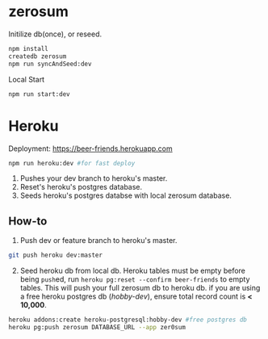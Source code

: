 # zerosum

Initilize db(once), or reseed.

```bash
npm install
createdb zerosum
npm run syncAndSeed:dev
```

Local Start

```
npm run start:dev
```

# Heroku

Deployment: https://beer-friends.herokuapp.com

```bash
npm run heroku:dev #for fast deploy
```

1. Pushes your dev branch to heroku's master.
2. Reset's heroku's postgres database.
3. Seeds heroku's postgres databse with local zerosum database.

## How-to

1.  Push dev or feature branch to heroku's master.

```bash
git push heroku dev:master
```

2.  Seed heroku db from local db. Heroku tables must be empty before being `push`ed, run `heroku pg:reset --confirm beer-friends` to empty tables. This will push your full zerosum db to heroku db. if you are using a free heroku postgres db (_hobby-dev_), ensure total record count is **< 10,000**.

```bash
heroku addons:create heroku-postgresql:hobby-dev #free postgres db
heroku pg:push zerosum DATABASE_URL --app zer0sum
```

